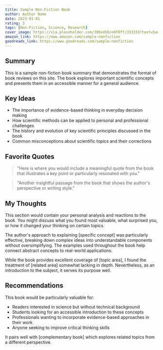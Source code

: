 ```yaml
---
title: Sample Non-Fiction Book
author: Author Name
date: 2023-01-01
rating: 3
tags: [Non-Fiction, Science, Research]
cover_image: https://via.placeholder.com/300x450/e0f0ff/333333?text=Sample+Non-Fiction+Book
amazon_link: https://www.amazon.com/sample-nonfiction
goodreads_link: https://www.goodreads.com/sample-nonfiction
---
```


## Summary

This is a sample non-fiction book summary that demonstrates the format of book reviews on this site. The book explores important scientific concepts and presents them in an accessible manner for a general audience.

## Key Ideas

* The importance of evidence-based thinking in everyday decision making
* How scientific methods can be applied to personal and professional challenges
* The history and evolution of key scientific principles discussed in the book
* Common misconceptions about scientific topics and their corrections

## Favorite Quotes

> "Here is where you would include a meaningful quote from the book that illustrates a key point or particularly resonated with you."

> "Another insightful passage from the book that shows the author's perspective or writing style."

## My Thoughts

This section would contain your personal analysis and reactions to the book. You might discuss what you found most valuable, what surprised you, or how it changed your thinking on certain topics.

The author's approach to explaining [specific concept] was particularly effective, breaking down complex ideas into understandable components without oversimplifying. The examples used throughout the book help connect abstract concepts to real-world applications.

While the book provides excellent coverage of [topic area], I found the treatment of [related area] somewhat lacking in depth. Nevertheless, as an introduction to the subject, it serves its purpose well.

## Recommendations

This book would be particularly valuable for:
* Readers interested in science but without technical background
* Students looking for an accessible introduction to these concepts
* Professionals wanting to incorporate evidence-based approaches in their work
* Anyone seeking to improve critical thinking skills

It pairs well with [complementary book] which explores related topics from a different perspective. 